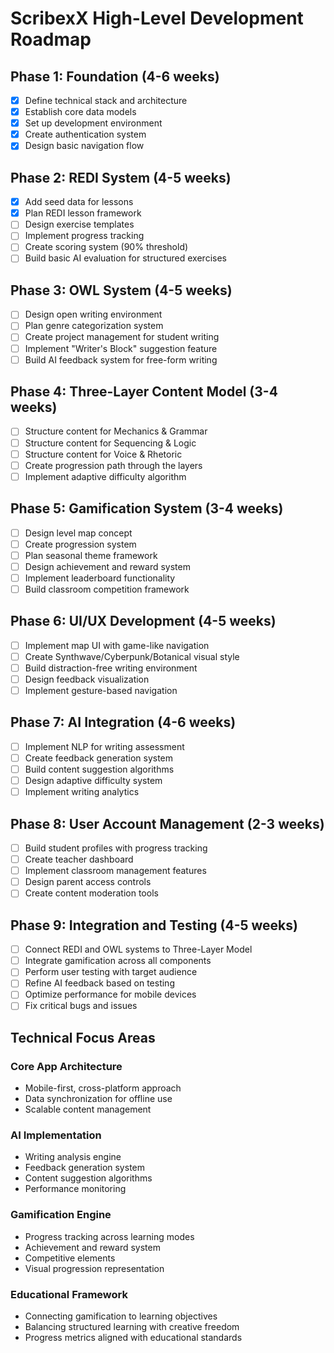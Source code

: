 # ScribexX High-Level Development Roadmap

## Phase 1: Foundation (4-6 weeks)
- [X] Define technical stack and architecture
- [X] Establish core data models
- [X] Set up development environment
- [X] Create authentication system
- [X] Design basic navigation flow

## Phase 2: REDI System (4-5 weeks)
- [X] Add seed data for lessons
- [X] Plan REDI lesson framework
- [ ] Design exercise templates
- [ ] Implement progress tracking
- [ ] Create scoring system (90% threshold)
- [ ] Build basic AI evaluation for structured exercises

## Phase 3: OWL System (4-5 weeks)
- [ ] Design open writing environment
- [ ] Plan genre categorization system
- [ ] Create project management for student writing
- [ ] Implement "Writer's Block" suggestion feature
- [ ] Build AI feedback system for free-form writing

## Phase 4: Three-Layer Content Model (3-4 weeks)
- [ ] Structure content for Mechanics & Grammar
- [ ] Structure content for Sequencing & Logic
- [ ] Structure content for Voice & Rhetoric
- [ ] Create progression path through the layers
- [ ] Implement adaptive difficulty algorithm

## Phase 5: Gamification System (3-4 weeks)
- [ ] Design level map concept
- [ ] Create progression system
- [ ] Plan seasonal theme framework
- [ ] Design achievement and reward system
- [ ] Implement leaderboard functionality
- [ ] Build classroom competition framework

## Phase 6: UI/UX Development (4-5 weeks)
- [ ] Implement map UI with game-like navigation
- [ ] Create Synthwave/Cyberpunk/Botanical visual style
- [ ] Build distraction-free writing environment
- [ ] Design feedback visualization
- [ ] Implement gesture-based navigation

## Phase 7: AI Integration (4-6 weeks)
- [ ] Implement NLP for writing assessment
- [ ] Create feedback generation system
- [ ] Build content suggestion algorithms
- [ ] Design adaptive difficulty system
- [ ] Implement writing analytics

## Phase 8: User Account Management (2-3 weeks)
- [ ] Build student profiles with progress tracking
- [ ] Create teacher dashboard
- [ ] Implement classroom management features
- [ ] Design parent access controls
- [ ] Create content moderation tools

## Phase 9: Integration and Testing (4-5 weeks)
- [ ] Connect REDI and OWL systems to Three-Layer Model
- [ ] Integrate gamification across all components
- [ ] Perform user testing with target audience
- [ ] Refine AI feedback based on testing
- [ ] Optimize performance for mobile devices
- [ ] Fix critical bugs and issues

## Technical Focus Areas

### Core App Architecture
- Mobile-first, cross-platform approach
- Data synchronization for offline use
- Scalable content management

### AI Implementation
- Writing analysis engine
- Feedback generation system
- Content suggestion algorithms
- Performance monitoring

### Gamification Engine
- Progress tracking across learning modes
- Achievement and reward system
- Competitive elements
- Visual progression representation

### Educational Framework
- Connecting gamification to learning objectives
- Balancing structured learning with creative freedom
- Progress metrics aligned with educational standards